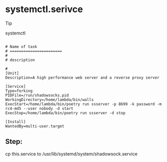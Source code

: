 # systemctl.serivce

> [!TIP]
> systemctl

```shell

# Name of task
# =======================
#
# description

#
[Unit]
Description=A high performance web server and a reverse proxy server

[Service]
Type=forking
PIDFile=/run/shadowsocks.pid
WorkingDirectory=/home/lambda/bin/walls
ExecStart=/home/lambda/bin/poetry run ssserver -p 8699 -k password -m rc4-md5 --user nobody -d start
ExecStop=/home/lambda/bin/poetry run ssserver -d stop

[Install]
WantedBy=multi-user.target

```

## Step:

cp this.service to /usr/lib/systemd/system/shadowsock.service

